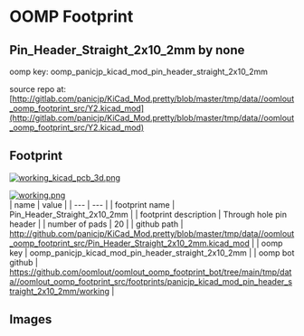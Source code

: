 # OOMP Footprint  
## Pin_Header_Straight_2x10_2mm  by none  
  
oomp key: oomp_panicjp_kicad_mod_pin_header_straight_2x10_2mm  
  
source repo at: [http://gitlab.com/panicjp/KiCad_Mod.pretty/blob/master/tmp/data//oomlout_oomp_footprint_src/Y2.kicad_mod](http://gitlab.com/panicjp/KiCad_Mod.pretty/blob/master/tmp/data//oomlout_oomp_footprint_src/Y2.kicad_mod)  
## Footprint  
  
[![working_kicad_pcb_3d.png](working_kicad_pcb_3d_600.png)](working_kicad_pcb_3d.png)  
  
[![working.png](working_600.png)](working.png)  
| name | value | 
| --- | --- | 
| footprint name | Pin_Header_Straight_2x10_2mm | 
| footprint description | Through hole pin header | 
| number of pads | 20 | 
| github path | http://github.com/panicjp/KiCad_Mod.pretty/blob/master/tmp/data//oomlout_oomp_footprint_src/Pin_Header_Straight_2x10_2mm.kicad_mod | 
| oomp key | oomp_panicjp_kicad_mod_pin_header_straight_2x10_2mm | 
| oomp bot github | https://github.com/oomlout/oomlout_oomp_footprint_bot/tree/main/tmp/data//oomlout_oomp_footprint_src/footprints/panicjp_kicad_mod_pin_header_straight_2x10_2mm/working | 
## Images  
